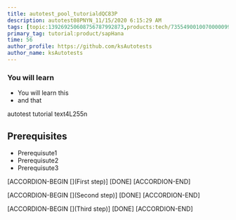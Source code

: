 ```yaml
---
title: autotest_pool_tutorialdQC83P
description: autotest08PNYN_11/15/2020 6:15:29 AM
tags: [topic:139269250608756787992873,products:tech/73554900100700000996,tutorial:experience/advanced]
primary_tag: tutorial:product/sapHana
time: 56
author_profile: https://github.com/ksAutotests
author_name: ksAutotests
---
```

### You will learn
- You will learn this
- and that

autotest tutorial text4L255n

## Prerequisites
- Prerequisute1
- Prerequisute2
- Prerequisute3

[ACCORDION-BEGIN [](First step)]
[DONE]
[ACCORDION-END]

[ACCORDION-BEGIN [](Second step)]
[DONE]
[ACCORDION-END]

[ACCORDION-BEGIN [](Third step)]
[DONE]
[ACCORDION-END]

